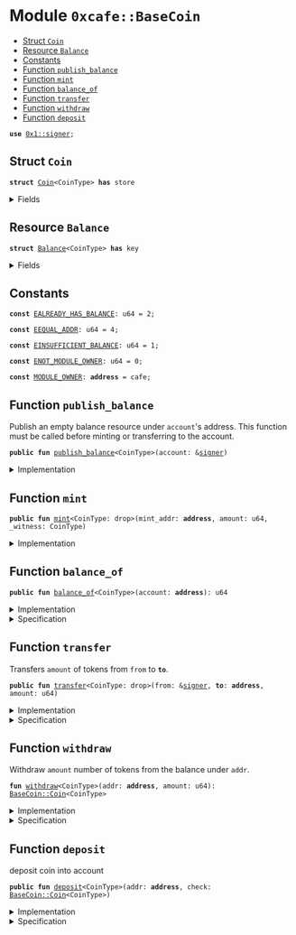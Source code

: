 
<a name="0xcafe_BaseCoin"></a>

# Module `0xcafe::BaseCoin`



-  [Struct `Coin`](#0xcafe_BaseCoin_Coin)
-  [Resource `Balance`](#0xcafe_BaseCoin_Balance)
-  [Constants](#@Constants_0)
-  [Function `publish_balance`](#0xcafe_BaseCoin_publish_balance)
-  [Function `mint`](#0xcafe_BaseCoin_mint)
-  [Function `balance_of`](#0xcafe_BaseCoin_balance_of)
-  [Function `transfer`](#0xcafe_BaseCoin_transfer)
-  [Function `withdraw`](#0xcafe_BaseCoin_withdraw)
-  [Function `deposit`](#0xcafe_BaseCoin_deposit)


<pre><code><b>use</b> <a href="">0x1::signer</a>;
</code></pre>



<a name="0xcafe_BaseCoin_Coin"></a>

## Struct `Coin`



<pre><code><b>struct</b> <a href="example.md#0xcafe_BaseCoin_Coin">Coin</a>&lt;CoinType&gt; <b>has</b> store
</code></pre>



<details>
<summary>Fields</summary>


<dl>
<dt>
<code>value: u64</code>
</dt>
<dd>

</dd>
</dl>


</details>

<a name="0xcafe_BaseCoin_Balance"></a>

## Resource `Balance`



<pre><code><b>struct</b> <a href="example.md#0xcafe_BaseCoin_Balance">Balance</a>&lt;CoinType&gt; <b>has</b> key
</code></pre>



<details>
<summary>Fields</summary>


<dl>
<dt>
<code>coin: <a href="example.md#0xcafe_BaseCoin_Coin">BaseCoin::Coin</a>&lt;CoinType&gt;</code>
</dt>
<dd>

</dd>
</dl>


</details>

<a name="@Constants_0"></a>

## Constants


<a name="0xcafe_BaseCoin_EALREADY_HAS_BALANCE"></a>



<pre><code><b>const</b> <a href="example.md#0xcafe_BaseCoin_EALREADY_HAS_BALANCE">EALREADY_HAS_BALANCE</a>: u64 = 2;
</code></pre>



<a name="0xcafe_BaseCoin_EEQUAL_ADDR"></a>



<pre><code><b>const</b> <a href="example.md#0xcafe_BaseCoin_EEQUAL_ADDR">EEQUAL_ADDR</a>: u64 = 4;
</code></pre>



<a name="0xcafe_BaseCoin_EINSUFFICIENT_BALANCE"></a>



<pre><code><b>const</b> <a href="example.md#0xcafe_BaseCoin_EINSUFFICIENT_BALANCE">EINSUFFICIENT_BALANCE</a>: u64 = 1;
</code></pre>



<a name="0xcafe_BaseCoin_ENOT_MODULE_OWNER"></a>



<pre><code><b>const</b> <a href="example.md#0xcafe_BaseCoin_ENOT_MODULE_OWNER">ENOT_MODULE_OWNER</a>: u64 = 0;
</code></pre>



<a name="0xcafe_BaseCoin_MODULE_OWNER"></a>



<pre><code><b>const</b> <a href="example.md#0xcafe_BaseCoin_MODULE_OWNER">MODULE_OWNER</a>: <b>address</b> = cafe;
</code></pre>



<a name="0xcafe_BaseCoin_publish_balance"></a>

## Function `publish_balance`

Publish an empty balance resource under <code>account</code>'s address. This function must be called before
minting or transferring to the account.


<pre><code><b>public</b> <b>fun</b> <a href="example.md#0xcafe_BaseCoin_publish_balance">publish_balance</a>&lt;CoinType&gt;(account: &<a href="">signer</a>)
</code></pre>



<details>
<summary>Implementation</summary>


<pre><code><b>public</b> <b>fun</b> <a href="example.md#0xcafe_BaseCoin_publish_balance">publish_balance</a>&lt;CoinType&gt;(account: &<a href="">signer</a>) {
    <b>let</b> empty_coin = <a href="example.md#0xcafe_BaseCoin_Coin">Coin</a>&lt;CoinType&gt; { value: 0 };
    <b>assert</b>!(!<b>exists</b>&lt;<a href="example.md#0xcafe_BaseCoin_Balance">Balance</a>&lt;CoinType&gt;&gt;(<a href="_address_of">signer::address_of</a>(account)), <a href="example.md#0xcafe_BaseCoin_EALREADY_HAS_BALANCE">EALREADY_HAS_BALANCE</a>);
    <b>move_to</b>(account, <a href="example.md#0xcafe_BaseCoin_Balance">Balance</a> { coin: empty_coin });
}
</code></pre>



</details>

<a name="0xcafe_BaseCoin_mint"></a>

## Function `mint`



<pre><code><b>public</b> <b>fun</b> <a href="example.md#0xcafe_BaseCoin_mint">mint</a>&lt;CoinType: drop&gt;(mint_addr: <b>address</b>, amount: u64, _witness: CoinType)
</code></pre>



<details>
<summary>Implementation</summary>


<pre><code><b>public</b> <b>fun</b> <a href="example.md#0xcafe_BaseCoin_mint">mint</a>&lt;CoinType: drop&gt;(mint_addr: <b>address</b>, amount: u64, _witness: CoinType) <b>acquires</b> <a href="example.md#0xcafe_BaseCoin_Balance">Balance</a> {
    <a href="example.md#0xcafe_BaseCoin_deposit">deposit</a>(mint_addr, <a href="example.md#0xcafe_BaseCoin_Coin">Coin</a>&lt;CoinType&gt; { value: amount });
}
</code></pre>



</details>

<a name="0xcafe_BaseCoin_balance_of"></a>

## Function `balance_of`



<pre><code><b>public</b> <b>fun</b> <a href="example.md#0xcafe_BaseCoin_balance_of">balance_of</a>&lt;CoinType&gt;(account: <b>address</b>): u64
</code></pre>



<details>
<summary>Implementation</summary>


<pre><code><b>public</b> <b>fun</b> <a href="example.md#0xcafe_BaseCoin_balance_of">balance_of</a>&lt;CoinType&gt;(account: <b>address</b>): u64 <b>acquires</b> <a href="example.md#0xcafe_BaseCoin_Balance">Balance</a> {
    <b>borrow_global</b>&lt;<a href="example.md#0xcafe_BaseCoin_Balance">Balance</a>&lt;CoinType&gt;&gt;(account).coin.value
}
</code></pre>



</details>

<details>
<summary>Specification</summary>



<pre><code><b>pragma</b> aborts_if_is_strict;
<b>aborts_if</b> !<b>exists</b>&lt;<a href="example.md#0xcafe_BaseCoin_Balance">Balance</a>&lt;CoinType&gt;&gt;(account);
</code></pre>



</details>

<a name="0xcafe_BaseCoin_transfer"></a>

## Function `transfer`

Transfers <code>amount</code> of tokens from <code>from</code> to <code><b>to</b></code>.


<pre><code><b>public</b> <b>fun</b> <a href="example.md#0xcafe_BaseCoin_transfer">transfer</a>&lt;CoinType: drop&gt;(from: &<a href="">signer</a>, <b>to</b>: <b>address</b>, amount: u64)
</code></pre>



<details>
<summary>Implementation</summary>


<pre><code><b>public</b> <b>fun</b> <a href="example.md#0xcafe_BaseCoin_transfer">transfer</a>&lt;CoinType: drop&gt;(from: &<a href="">signer</a>, <b>to</b>: <b>address</b>, amount: u64) <b>acquires</b> <a href="example.md#0xcafe_BaseCoin_Balance">Balance</a> {
    <b>let</b> from_addr = <a href="_address_of">signer::address_of</a>(from);
    <b>assert</b>!(from_addr != <b>to</b>, <a href="example.md#0xcafe_BaseCoin_EEQUAL_ADDR">EEQUAL_ADDR</a>);
    <b>let</b> check = <a href="example.md#0xcafe_BaseCoin_withdraw">withdraw</a>&lt;CoinType&gt;(from_addr, amount);
    <a href="example.md#0xcafe_BaseCoin_deposit">deposit</a>&lt;CoinType&gt;(<b>to</b>, check);
}
</code></pre>



</details>

<details>
<summary>Specification</summary>



<pre><code><b>let</b> addr_from = <a href="_address_of">signer::address_of</a>(from);
<b>let</b> balance_from = <b>global</b>&lt;<a href="example.md#0xcafe_BaseCoin_Balance">Balance</a>&lt;CoinType&gt;&gt;(addr_from).coin.value;
<b>let</b> balance_to = <b>global</b>&lt;<a href="example.md#0xcafe_BaseCoin_Balance">Balance</a>&lt;CoinType&gt;&gt;(<b>to</b>).coin.value;
<b>let</b> <b>post</b> balance_from_post = <b>global</b>&lt;<a href="example.md#0xcafe_BaseCoin_Balance">Balance</a>&lt;CoinType&gt;&gt;(addr_from).coin.value;
<b>let</b> <b>post</b> balance_to_post = <b>global</b>&lt;<a href="example.md#0xcafe_BaseCoin_Balance">Balance</a>&lt;CoinType&gt;&gt;(<b>to</b>).coin.value;
<b>ensures</b> balance_from_post == balance_from - amount;
<b>ensures</b> balance_to_post == balance_to + amount;
</code></pre>



</details>

<a name="0xcafe_BaseCoin_withdraw"></a>

## Function `withdraw`

Withdraw <code>amount</code> number of tokens from the balance under <code>addr</code>.


<pre><code><b>fun</b> <a href="example.md#0xcafe_BaseCoin_withdraw">withdraw</a>&lt;CoinType&gt;(addr: <b>address</b>, amount: u64): <a href="example.md#0xcafe_BaseCoin_Coin">BaseCoin::Coin</a>&lt;CoinType&gt;
</code></pre>



<details>
<summary>Implementation</summary>


<pre><code><b>fun</b> <a href="example.md#0xcafe_BaseCoin_withdraw">withdraw</a>&lt;CoinType&gt;(addr: <b>address</b>, amount: u64): <a href="example.md#0xcafe_BaseCoin_Coin">Coin</a>&lt;CoinType&gt; <b>acquires</b> <a href="example.md#0xcafe_BaseCoin_Balance">Balance</a> {
    <b>let</b> balance = <a href="example.md#0xcafe_BaseCoin_balance_of">balance_of</a>&lt;CoinType&gt;(addr);
    // balance must be greater than the withdraw amount
    <b>assert</b>!(balance &gt;= amount, <a href="example.md#0xcafe_BaseCoin_EINSUFFICIENT_BALANCE">EINSUFFICIENT_BALANCE</a>);
    <b>let</b> balance_ref = &<b>mut</b> <b>borrow_global_mut</b>&lt;<a href="example.md#0xcafe_BaseCoin_Balance">Balance</a>&lt;CoinType&gt;&gt;(addr).coin.value;
    *balance_ref = balance - amount;
    <a href="example.md#0xcafe_BaseCoin_Coin">Coin</a> { value: amount }
}
</code></pre>



</details>

<details>
<summary>Specification</summary>



<pre><code><b>let</b> balance = <b>global</b>&lt;<a href="example.md#0xcafe_BaseCoin_Balance">Balance</a>&lt;CoinType&gt;&gt;(addr).coin.value;
<b>aborts_if</b> !<b>exists</b>&lt;<a href="example.md#0xcafe_BaseCoin_Balance">Balance</a>&lt;CoinType&gt;&gt;(addr);
<b>aborts_if</b> balance &lt; amount;
<b>let</b> <b>post</b> balance_post = <b>global</b>&lt;<a href="example.md#0xcafe_BaseCoin_Balance">Balance</a>&lt;CoinType&gt;&gt;(addr).coin.value;
<b>ensures</b> balance_post == balance - amount;
<b>ensures</b> result == <a href="example.md#0xcafe_BaseCoin_Coin">Coin</a>&lt;CoinType&gt; { value: amount };
</code></pre>



</details>

<a name="0xcafe_BaseCoin_deposit"></a>

## Function `deposit`

deposit coin into account


<pre><code><b>public</b> <b>fun</b> <a href="example.md#0xcafe_BaseCoin_deposit">deposit</a>&lt;CoinType&gt;(addr: <b>address</b>, check: <a href="example.md#0xcafe_BaseCoin_Coin">BaseCoin::Coin</a>&lt;CoinType&gt;)
</code></pre>



<details>
<summary>Implementation</summary>


<pre><code><b>public</b> <b>fun</b> <a href="example.md#0xcafe_BaseCoin_deposit">deposit</a>&lt;CoinType&gt;(addr: <b>address</b>, check: <a href="example.md#0xcafe_BaseCoin_Coin">Coin</a>&lt;CoinType&gt;) <b>acquires</b> <a href="example.md#0xcafe_BaseCoin_Balance">Balance</a> {
    <b>let</b> balance = <a href="example.md#0xcafe_BaseCoin_balance_of">balance_of</a>&lt;CoinType&gt;(addr);
    <b>let</b> balance_ref = &<b>mut</b> <b>borrow_global_mut</b>&lt;<a href="example.md#0xcafe_BaseCoin_Balance">Balance</a>&lt;CoinType&gt;&gt;(addr).coin.value;

    <b>let</b> <a href="example.md#0xcafe_BaseCoin_Coin">Coin</a> { value } = check; // unpacks the check

    *balance_ref = balance + value;
}
</code></pre>



</details>

<details>
<summary>Specification</summary>



<pre><code><b>let</b> balance = <b>global</b>&lt;<a href="example.md#0xcafe_BaseCoin_Balance">Balance</a>&lt;CoinType&gt;&gt;(addr).coin.value;
<b>let</b> check_value = check.value;
<b>aborts_if</b> !<b>exists</b>&lt;<a href="example.md#0xcafe_BaseCoin_Balance">Balance</a>&lt;CoinType&gt;&gt;(addr);
<b>aborts_if</b> balance + check_value &gt; MAX_U64;
<b>let</b> <b>post</b> balance_post = <b>global</b>&lt;<a href="example.md#0xcafe_BaseCoin_Balance">Balance</a>&lt;CoinType&gt;&gt;(addr).coin.value;
<b>ensures</b> balance_post == balance + check_value;
</code></pre>



</details>
